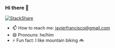 ### Hi there 👋


[![StackShare](http://img.shields.io/badge/tech-stack-0690fa.svg?style=flat)](https://stackshare.io/javierfrancisco/javier-alvarez)

<!--
**javierfrancisco/javierfrancisco** is a ✨ _special_ ✨ repository because its `README.md` (this file) appears on your GitHub profile.

Here are some ideas to get you started:

- 🔭 I’m currently working on ...
- 🌱 I’m currently learning ...
- 👯 I’m looking to collaborate on ...
- 🤔 I’m looking for help with ...
- 💬 Ask me about ...
- 📫 How to reach me: ...
- 😄 Pronouns: ...
- ⚡ Fun fact: ...
-->


- 📫 How to reach me: javierfrancisco@gmail.com
- 😄 Pronouns: he/him
- ⚡ Fun fact: I like mountain biking 🚲
